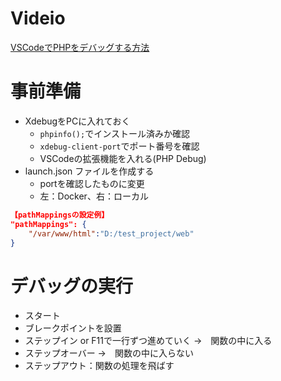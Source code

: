 # Videio
[VSCodeでPHPをデバッグする方法](https://www.youtube.com/watch?v=Rnos6bMnTGo)

# 事前準備
- XdebugをPCに入れておく
    - `phpinfo();`でインストール済みか確認
    - `xdebug-client-port`でポート番号を確認
    - VSCodeの拡張機能を入れる(PHP Debug)
- launch.json ファイルを作成する
    - portを確認したものに変更
    - 左：Docker、右：ローカル

```json
【pathMappingsの設定例】
"pathMappings": {
    "/var/www/html":"D:/test_project/web"
}
```

# デバッグの実行
- スタート
- ブレークポイントを設置
- ステップイン or F11で一行ずつ進めていく →　関数の中に入る
- ステップオーバー →　関数の中に入らない
- ステップアウト：関数の処理を飛ばす